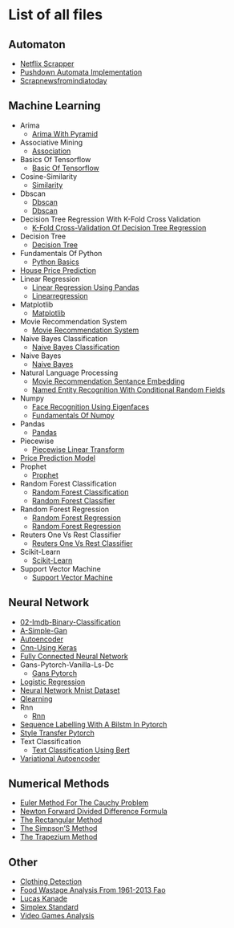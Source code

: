 # List of all files

## Automaton
  * [Netflix Scrapper](https://github.com/TheAlgorithms/Jupyter/blob/master/Automaton/Netflix_Scrapper.ipynb)
  * [Pushdown Automata Implementation](https://github.com/TheAlgorithms/Jupyter/blob/master/Automaton/Pushdown_Automata_Implementation.ipynb)
  * [Scrapnewsfromindiatoday](https://github.com/TheAlgorithms/Jupyter/blob/master/Automaton/ScrapNewsfromIndiaToday.ipynb)

## Machine Learning
  * Arima
    * [Arima With Pyramid](https://github.com/TheAlgorithms/Jupyter/blob/master/machine_learning/ARIMA/ARIMA%20with%20pyramid.ipynb)
  * Associative Mining
    * [Association](https://github.com/TheAlgorithms/Jupyter/blob/master/machine_learning/Associative%20Mining/Association.ipynb)
  * Basics Of Tensorflow
    * [Basic Of Tensorflow](https://github.com/TheAlgorithms/Jupyter/blob/master/machine_learning/Basics%20of%20tensorflow/Basic%20of%20TensorFlow.ipynb)
  * Cosine-Similarity
    * [Similarity](https://github.com/TheAlgorithms/Jupyter/blob/master/machine_learning/Cosine-Similarity/Similarity.ipynb)
  * Dbscan
    * [Dbscan](https://github.com/TheAlgorithms/Jupyter/blob/master/machine_learning/dbscan/dbscan.ipynb)
    * [Dbscan](https://github.com/TheAlgorithms/Jupyter/blob/master/machine_learning/dbscan/dbscan.py)
  * Decision Tree Regression With K-Fold Cross Validation
    * [K-Fold Cross-Validation Of Decision Tree Regression](https://github.com/TheAlgorithms/Jupyter/blob/master/machine_learning/Decision%20Tree%20regression%20with%20k-fold%20cross%20validation/k-fold%20cross-validation%20of%20decision%20tree%20regression.ipynb)
  * Decision Tree
    * [Decision Tree](https://github.com/TheAlgorithms/Jupyter/blob/master/machine_learning/Decision%20tree/Decision_Tree.ipynb)
  * Fundamentals Of Python
    * [Python Basics](https://github.com/TheAlgorithms/Jupyter/blob/master/machine_learning/Fundamentals%20of%20python/Python%20basics.ipynb)
  * [House Price Prediction](https://github.com/TheAlgorithms/Jupyter/blob/master/machine_learning/House_Price_Prediction.ipynb)
  * Linear Regression
    * [Linear Regression Using Pandas](https://github.com/TheAlgorithms/Jupyter/blob/master/machine_learning/Linear_Regression/linear_regression_using_pandas.ipynb)
    * [Linearregression](https://github.com/TheAlgorithms/Jupyter/blob/master/machine_learning/Linear_Regression/LinearRegression.ipynb)
  * Matplotlib
    * [Matplotlib](https://github.com/TheAlgorithms/Jupyter/blob/master/machine_learning/Matplotlib/Matplotlib.ipynb)
  * Movie Recommendation System
    * [Movie Recommendation System](https://github.com/TheAlgorithms/Jupyter/blob/master/machine_learning/Movie_recommendation_system/Movie_Recommendation_System.ipynb)
  * Naive Bayes Classification
    * [Naive Bayes Classification](https://github.com/TheAlgorithms/Jupyter/blob/master/machine_learning/Naive%20Bayes%20Classification/Naive_Bayes_Classification.ipynb)
  * Naive Bayes
    * [Naive Bayes](https://github.com/TheAlgorithms/Jupyter/blob/master/machine_learning/Naive_Bayes/naive_bayes.ipynb)
  * Natural Language Processing
    * [Movie Recommendation Sentance Embedding](https://github.com/TheAlgorithms/Jupyter/blob/master/machine_learning/Natural%20language%20processing/Movie_recommendation_Sentance_Embedding.ipynb)
    * [Named Entity Recognition With Conditional Random Fields](https://github.com/TheAlgorithms/Jupyter/blob/master/machine_learning/Natural%20language%20processing/Named%20Entity%20Recognition%20with%20Conditional%20Random%20Fields.ipynb)
  * Numpy
    * [Face Recognition Using Eigenfaces](https://github.com/TheAlgorithms/Jupyter/blob/master/machine_learning/Numpy/face_recognition_using_eigenFaces.ipynb)
    * [Fundamentals Of Numpy](https://github.com/TheAlgorithms/Jupyter/blob/master/machine_learning/Numpy/Fundamentals%20of%20Numpy.ipynb)
  * Pandas
    * [Pandas](https://github.com/TheAlgorithms/Jupyter/blob/master/machine_learning/Pandas/Pandas.ipynb)
  * Piecewise
    * [Piecewise Linear Transform](https://github.com/TheAlgorithms/Jupyter/blob/master/machine_learning/Piecewise/piecewise_linear_transform.ipynb)
  * [Price Prediction Model](https://github.com/TheAlgorithms/Jupyter/blob/master/machine_learning/price_prediction_model.ipynb)
  * Prophet
    * [Prophet](https://github.com/TheAlgorithms/Jupyter/blob/master/machine_learning/Prophet/Prophet.ipynb)
  * Random Forest Classification
    * [Random Forest Classification](https://github.com/TheAlgorithms/Jupyter/blob/master/machine_learning/random_forest_classification/random_forest_classification.py)
    * [Random Forest Classifier](https://github.com/TheAlgorithms/Jupyter/blob/master/machine_learning/random_forest_classification/random_forest_classifier.ipynb)
  * Random Forest Regression
    * [Random Forest Regression](https://github.com/TheAlgorithms/Jupyter/blob/master/machine_learning/random_forest_regression/random_forest_regression.ipynb)
    * [Random Forest Regression](https://github.com/TheAlgorithms/Jupyter/blob/master/machine_learning/random_forest_regression/random_forest_regression.py)
  * Reuters One Vs Rest Classifier
    * [Reuters One Vs Rest Classifier](https://github.com/TheAlgorithms/Jupyter/blob/master/machine_learning/Reuters_one_vs_rest_classifier/reuters_one_vs_rest_classifier.ipynb)
  * Scikit-Learn
    * [Scikit-Learn](https://github.com/TheAlgorithms/Jupyter/blob/master/machine_learning/Scikit-learn/Scikit-learn.ipynb)
  * Support Vector Machine
    * [Support Vector Machine](https://github.com/TheAlgorithms/Jupyter/blob/master/machine_learning/Support_Vector_Machine/Support%20Vector%20Machine.ipynb)

## Neural Network
  * [02-Imdb-Binary-Classification](https://github.com/TheAlgorithms/Jupyter/blob/master/neural_network/02-imdb-binary-classification.ipynb)
  * [A-Simple-Gan](https://github.com/TheAlgorithms/Jupyter/blob/master/neural_network/A-simple-GAN.ipynb)
  * [Autoencoder](https://github.com/TheAlgorithms/Jupyter/blob/master/neural_network/autoencoder.ipynb)
  * [Cnn-Using Keras](https://github.com/TheAlgorithms/Jupyter/blob/master/neural_network/CNN-using%20keras.ipynb)
  * [Fully Connected Neural Network](https://github.com/TheAlgorithms/Jupyter/blob/master/neural_network/fully_connected_neural_network.ipynb)
  * Gans-Pytorch-Vanilla-Ls-Dc
    * [Gans Pytorch](https://github.com/TheAlgorithms/Jupyter/blob/master/neural_network/GANs-PyTorch-Vanilla-LS-DC/GANs_PyTorch.ipynb)
  * [Logistic Regression](https://github.com/TheAlgorithms/Jupyter/blob/master/neural_network/Logistic_Regression.ipynb)
  * [Neural Network Mnist Dataset](https://github.com/TheAlgorithms/Jupyter/blob/master/neural_network/Neural_network_Mnist_Dataset.ipynb)
  * [Qlearning](https://github.com/TheAlgorithms/Jupyter/blob/master/neural_network/qlearning.ipynb)
  * Rnn
    * [Rnn](https://github.com/TheAlgorithms/Jupyter/blob/master/neural_network/RNN/rnn.ipynb)
  * [Sequence Labelling With A Bilstm In Pytorch](https://github.com/TheAlgorithms/Jupyter/blob/master/neural_network/Sequence%20Labelling%20with%20a%20BiLSTM%20in%20PyTorch.ipynb)
  * [Style Transfer Pytorch](https://github.com/TheAlgorithms/Jupyter/blob/master/neural_network/style_transfer_pytorch.ipynb)
  * Text Classification
    * [Text Classification Using Bert](https://github.com/TheAlgorithms/Jupyter/blob/master/neural_network/Text%20Classification/text_classification_using_BERT.ipynb)
  * [Variational Autoencoder](https://github.com/TheAlgorithms/Jupyter/blob/master/neural_network/variational_autoencoder.ipynb)

## Numerical Methods
  * [Euler Method For The Cauchy Problem](https://github.com/TheAlgorithms/Jupyter/blob/master/numerical_methods/euler_method_for_the_Cauchy_problem.ipynb)
  * [Newton Forward Divided Difference Formula](https://github.com/TheAlgorithms/Jupyter/blob/master/numerical_methods/newton_forward_divided_difference_formula.ipynb)
  * [The Rectangular Method](https://github.com/TheAlgorithms/Jupyter/blob/master/numerical_methods/the_rectangular_method.ipynb)
  * [The Simpson’S Method](https://github.com/TheAlgorithms/Jupyter/blob/master/numerical_methods/the_Simpson’s_method.ipynb)
  * [The Trapezium Method](https://github.com/TheAlgorithms/Jupyter/blob/master/numerical_methods/the_trapezium_method.ipynb)

## Other
  * [Clothing Detection](https://github.com/TheAlgorithms/Jupyter/blob/master/other/clothing_detection.ipynb)
  * [Food Wastage Analysis From 1961-2013 Fao](https://github.com/TheAlgorithms/Jupyter/blob/master/other/food_wastage_analysis_from_1961-2013_fao.ipynb)
  * [Lucas Kanade](https://github.com/TheAlgorithms/Jupyter/blob/master/other/lucas_kanade.ipynb)
  * [Simplex Standard](https://github.com/TheAlgorithms/Jupyter/blob/master/other/Simplex_standard.ipynb)
  * [Video Games Analysis](https://github.com/TheAlgorithms/Jupyter/blob/master/other/Video%20games%20analysis.ipynb)
